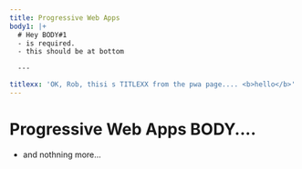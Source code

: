 ```yaml
---
title: Progressive Web Apps
body1: |+
  # Hey BODY#1 
  - is required.
  - this should be at bottom

  ---

titlexx: 'OK, Rob, thisi s TITLEXX from the pwa page.... <b>hello</b>'
---
```

# Progressive Web Apps BODY....
- and nothning more...
